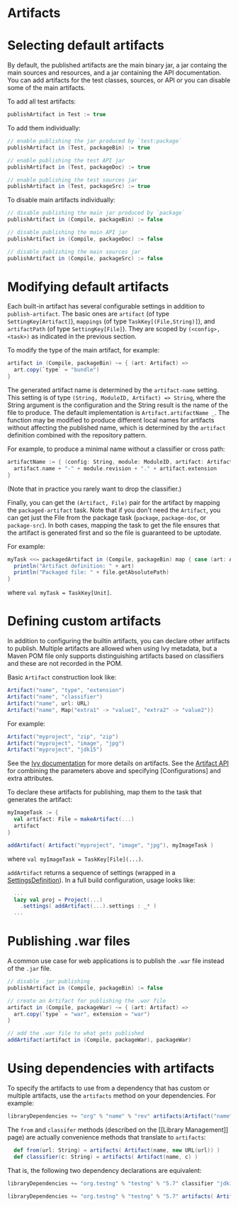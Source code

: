 [Ivy documentation]: http://ant.apache.org/ivy/history/2.2.0/ivyfile/dependency-artifact.html
[Artifact API]: http://harrah.github.com/xsbt/latest/api/sbt/Artifact$.html
[SettingsDefinition]: http://harrah.github.com/xsbt/latest/api/#sbt.Init$SettingsDefinition

# Artifacts


# Selecting default artifacts

By default, the published artifacts are the main binary jar, a jar containg the main sources and resources, and a jar containing the API documentation.  You can add artifacts for the test classes, sources, or API or you can disable some of the main artifacts.

To add all test artifacts:

```scala
publishArtifact in Test := true
```

To add them individually:

```scala
// enable publishing the jar produced by `test:package`
publishArtifact in (Test, packageBin) := true

// enable publishing the test API jar
publishArtifact in (Test, packageDoc) := true

// enable publishing the test sources jar
publishArtifact in (Test, packageSrc) := true
```

To disable main artifacts individually:

```scala
// disable publishing the main jar produced by `package`
publishArtifact in (Compile, packageBin) := false

// disable publishing the main API jar
publishArtifact in (Compile, packageDoc) := false

// disable publishing the main sources jar
publishArtifact in (Compile, packageSrc) := false
```


# Modifying default artifacts

Each built-in artifact has several configurable settings in addition to `publish-artifact`.
The basic ones are `artifact` (of type `SettingKey[Artifact]`), `mappings` (of type `TaskKey[(File,String)]`), and `artifactPath` (of type `SettingKey[File]`).
They are scoped by `(<config>, <task>)` as indicated in the previous section.

To modify the type of the main artifact, for example:

```scala
artifact in (Compile, packageBin) ~= { (art: Artifact) =>
  art.copy(`type` = "bundle")
}
```

The generated artifact name is determined by the `artifact-name` setting.  This setting is of type `(String, ModuleID, Artifact) => String`, where the String argument is the configuration and the String result is the name of the file to produce.  The default implementation is `Artifact.artifactName _`.  The function may be modified to produce different local names for artifacts without affecting the published name, which is determined by the `artifact` definition combined with the repository pattern.

For example, to produce a minimal name without a classifier or cross path:

```scala
artifactName := { (config: String, module: ModuleID, artifact: Artifact) =>
  artifact.name + "-" + module.revision + "." + artifact.extension
}
```

(Note that in practice you rarely want to drop the classifier.)

Finally, you can get the `(Artifact, File)` pair for the artifact by mapping the `packaged-artifact` task.  Note that if you don't need the `Artifact`, you can get just the File from the package task (`package`, `package-doc`, or `package-src`).  In both cases, mapping the task to get the file ensures that the artifact is generated first and so the file is guaranteed to be uptodate.

For example:

```scala
myTask <<= packagedArtifact in (Compile, packageBin) map { case (art: Artifact, file: File) =>
  println("Artifact definition: " + art)
  println("Packaged file: " + file.getAbsolutePath)
}
```

where `val myTask = TaskKey[Unit]`.

# Defining custom artifacts

In addition to configuring the builtin artifacts, you can declare other artifacts to publish.  Multiple artifacts are allowed when using Ivy metadata, but a Maven POM file only supports distinguishing artifacts based on classifiers and these are not recorded in the POM.

Basic `Artifact` construction look like:

```scala
Artifact("name", "type", "extension")
Artifact("name", "classifier")
Artifact("name", url: URL)
Artifact("name", Map("extra1" -> "value1", "extra2" -> "value2"))
```

For example:

```scala
Artifact("myproject", "zip", "zip")
Artifact("myproject", "image", "jpg")
Artifact("myproject", "jdk15")
```

See the [Ivy documentation] for more details on artifacts.  See the [Artifact API] for combining the parameters above and specifying [Configurations] and extra attributes.

To declare these artifacts for publishing, map them to the task that generates the artifact:

```scala
myImageTask := {
  val artifact: File = makeArtifact(...)
  artifact
}

addArtifact( Artifact("myproject", "image", "jpg"), myImageTask )
```

where `val myImageTask = TaskKey[File](...)`.

`addArtifact` returns a sequence of settings (wrapped in a [SettingsDefinition]).  In a full build configuration, usage looks like:

```scala
  ...
  lazy val proj = Project(...)
    .settings( addArtifact(...).settings : _* )
  ...
```

# Publishing .war files

A common use case for web applications is to publish the `.war` file instead of the `.jar` file.

```scala
// disable .jar publishing 
publishArtifact in (Compile, packageBin) := false 

// create an Artifact for publishing the .war file 
artifact in (Compile, packageWar) ~= { (art: Artifact) => 
  art.copy(`type` = "war", extension = "war") 
} 

// add the .war file to what gets published 
addArtifact(artifact in (Compile, packageWar), packageWar) 
```

# Using dependencies with artifacts

To specify the artifacts to use from a dependency that has custom or multiple artifacts, use the `artifacts` method on your dependencies.  For example:

```scala
libraryDependencies += "org" % "name" % "rev" artifacts(Artifact("name", "type", "ext"))
```

The `from` and `classifer` methods (described on the [[Library Management]] page) are actually convenience methods that translate to `artifacts`:

```scala
  def from(url: String) = artifacts( Artifact(name, new URL(url)) )
  def classifier(c: String) = artifacts( Artifact(name, c) )
```

That is, the following two dependency declarations are equivalent:

```scala
libraryDependencies += "org.testng" % "testng" % "5.7" classifier "jdk15"

libraryDependencies += "org.testng" % "testng" % "5.7" artifacts( Artifact("testng", "jdk15") )
```